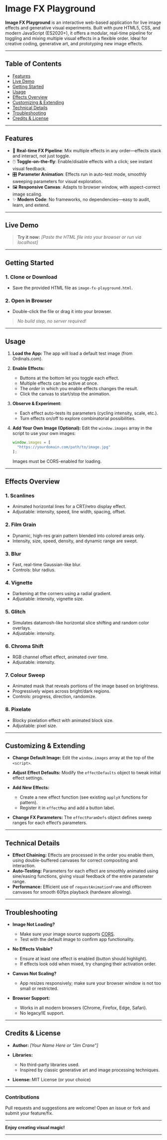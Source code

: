 
# Image FX Playground

**Image FX Playground** is an interactive web-based application for live image effects and generative visual experiments. Built with pure HTML5, CSS, and modern JavaScript (ES2020+), it offers a modular, real-time pipeline for toggling and mixing multiple visual effects in a flexible order. Ideal for creative coding, generative art, and prototyping new image effects.

---

## Table of Contents

* [Features](#features)
* [Live Demo](#live-demo)
* [Getting Started](#getting-started)
* [Usage](#usage)
* [Effects Overview](#effects-overview)
* [Customizing & Extending](#customizing--extending)
* [Technical Details](#technical-details)
* [Troubleshooting](#troubleshooting)
* [Credits & License](#credits--license)

---

## Features

* 🔁 **Real-time FX Pipeline**: Mix multiple effects in any order—effects stack and interact, not just toggle.
* 🖱️ **Toggle-on-the-fly**: Enable/disable effects with a click; see instant visual feedback.
* 🎛️ **Parameter Animation**: Effects run in auto-test mode, smoothly sweeping parameters for visual exploration.
* 🖼️ **Responsive Canvas**: Adapts to browser window, with aspect-correct image scaling.
* ✨ **Modern Code**: No frameworks, no dependencies—easy to audit, learn, and extend.

---

## Live Demo

> **Try it now:**
> *\[Paste the HTML file into your browser or run via localhost]*

---

## Getting Started

### 1. Clone or Download

* Save the provided HTML file as `image-fx-playground.html`.

### 2. Open in Browser

* Double-click the file or drag it into your browser.

> *No build step, no server required!*

---

## Usage

1. **Load the App:**
   The app will load a default test image (from Ordinals.com).

2. **Enable Effects:**

   * Buttons at the bottom let you toggle each effect.
   * Multiple effects can be active at once.
   * The *order* in which you enable effects changes the result.
   * Click the canvas to start/stop the animation.

3. **Observe & Experiment:**

   * Each effect auto-tests its parameters (cycling intensity, scale, etc.).
   * Turn effects on/off to explore combinatorial possibilities.

4. **Add Your Own Image (Optional):**
   Edit the `window.images` array in the script to use your own images:

   ```js
   window.images = [
     "https://yourdomain.com/path/to/image.jpg"
   ];
   ```

   Images must be CORS-enabled for loading.

---

## Effects Overview

### 1. **Scanlines**

* Animated horizontal lines for a CRT/retro display effect.
* Adjustable: intensity, speed, line width, spacing, offset.

### 2. **Film Grain**

* Dynamic, high-res grain pattern blended into colored areas only.
* Intensity, size, speed, density, and dynamic range are swept.

### 3. **Blur**

* Fast, real-time Gaussian-like blur.
* Controls: blur radius.

### 4. **Vignette**

* Darkening at the corners using a radial gradient.
* Adjustable: intensity, vignette size.

### 5. **Glitch**

* Simulates datamosh-like horizontal slice shifting and random color overlays.
* Adjustable: intensity.

### 6. **Chroma Shift**

* RGB channel offset effect, animated over time.
* Adjustable: intensity.

### 7. **Colour Sweep**

* Animated mask that reveals portions of the image based on brightness.
* Progressively wipes across bright/dark regions.
* Controls: progress, direction, randomize.

### 8. **Pixelate**

* Blocky pixelation effect with animated block size.
* Adjustable: pixel size.

---

## Customizing & Extending

* **Change Default Image:**
  Edit the `window.images` array at the top of the `<script>`.
* **Adjust Effect Defaults:**
  Modify the `effectDefaults` object to tweak initial effect settings.
* **Add New Effects:**

  * Create a new effect function (see existing `applyX` functions for pattern).
  * Register it in `effectMap` and add a button label.
* **Change FX Parameters:**
  The `effectParamDefs` object defines sweep ranges for each effect’s parameters.

---

## Technical Details

* **Effect Chaining:**
  Effects are processed in the order you enable them, using double-buffered canvases for correct compositing and interaction.
* **Auto-Testing:**
  Parameters for each effect are smoothly animated using sine/easing functions, giving visual feedback of the entire parameter range.
* **Performance:**
  Efficient use of `requestAnimationFrame` and offscreen canvases for smooth 60fps playback (hardware allowing).

---

## Troubleshooting

* **Image Not Loading?**

  * Make sure your image source supports [CORS](https://developer.mozilla.org/en-US/docs/Web/HTTP/CORS).
  * Test with the default image to confirm app functionality.

* **No Effects Visible?**

  * Ensure at least one effect is enabled (button should highlight).
  * If effects look odd when mixed, try changing their activation order.

* **Canvas Not Scaling?**

  * App resizes responsively; make sure your browser window is not too small or restricted.

* **Browser Support:**

  * Works in all modern browsers (Chrome, Firefox, Edge, Safari).
  * No legacy/IE support.

---

## Credits & License

* **Author:**
  *\[Your Name Here or "Jim Crane"]*

* **Libraries:**

  * No third-party libraries used.
  * Inspired by classic generative art and image processing techniques.

* **License:**
  MIT License (or your choice)

---

### Contributions

Pull requests and suggestions are welcome!
Open an issue or fork and submit your feature/fix.

---

**Enjoy creating visual magic!**

---

